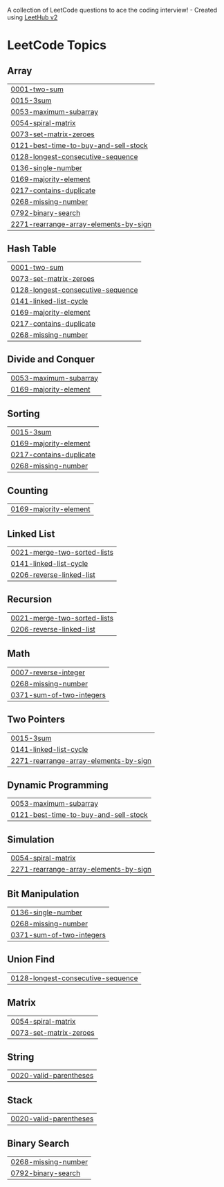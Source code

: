 A collection of LeetCode questions to ace the coding interview! - Created using [LeetHub v2](https://github.com/arunbhardwaj/LeetHub-2.0)
<!---LeetCode Topics Start-->
# LeetCode Topics
## Array
|  |
| ------- |
| [0001-two-sum](https://github.com/ritikatiwariii/leetcode/tree/master/0001-two-sum) |
| [0015-3sum](https://github.com/ritikatiwariii/leetcode/tree/master/0015-3sum) |
| [0053-maximum-subarray](https://github.com/ritikatiwariii/leetcode/tree/master/0053-maximum-subarray) |
| [0054-spiral-matrix](https://github.com/ritikatiwariii/leetcode/tree/master/0054-spiral-matrix) |
| [0073-set-matrix-zeroes](https://github.com/ritikatiwariii/leetcode/tree/master/0073-set-matrix-zeroes) |
| [0121-best-time-to-buy-and-sell-stock](https://github.com/ritikatiwariii/leetcode/tree/master/0121-best-time-to-buy-and-sell-stock) |
| [0128-longest-consecutive-sequence](https://github.com/ritikatiwariii/leetcode/tree/master/0128-longest-consecutive-sequence) |
| [0136-single-number](https://github.com/ritikatiwariii/leetcode/tree/master/0136-single-number) |
| [0169-majority-element](https://github.com/ritikatiwariii/leetcode/tree/master/0169-majority-element) |
| [0217-contains-duplicate](https://github.com/ritikatiwariii/leetcode/tree/master/0217-contains-duplicate) |
| [0268-missing-number](https://github.com/ritikatiwariii/leetcode/tree/master/0268-missing-number) |
| [0792-binary-search](https://github.com/ritikatiwariii/leetcode/tree/master/0792-binary-search) |
| [2271-rearrange-array-elements-by-sign](https://github.com/ritikatiwariii/leetcode/tree/master/2271-rearrange-array-elements-by-sign) |
## Hash Table
|  |
| ------- |
| [0001-two-sum](https://github.com/ritikatiwariii/leetcode/tree/master/0001-two-sum) |
| [0073-set-matrix-zeroes](https://github.com/ritikatiwariii/leetcode/tree/master/0073-set-matrix-zeroes) |
| [0128-longest-consecutive-sequence](https://github.com/ritikatiwariii/leetcode/tree/master/0128-longest-consecutive-sequence) |
| [0141-linked-list-cycle](https://github.com/ritikatiwariii/leetcode/tree/master/0141-linked-list-cycle) |
| [0169-majority-element](https://github.com/ritikatiwariii/leetcode/tree/master/0169-majority-element) |
| [0217-contains-duplicate](https://github.com/ritikatiwariii/leetcode/tree/master/0217-contains-duplicate) |
| [0268-missing-number](https://github.com/ritikatiwariii/leetcode/tree/master/0268-missing-number) |
## Divide and Conquer
|  |
| ------- |
| [0053-maximum-subarray](https://github.com/ritikatiwariii/leetcode/tree/master/0053-maximum-subarray) |
| [0169-majority-element](https://github.com/ritikatiwariii/leetcode/tree/master/0169-majority-element) |
## Sorting
|  |
| ------- |
| [0015-3sum](https://github.com/ritikatiwariii/leetcode/tree/master/0015-3sum) |
| [0169-majority-element](https://github.com/ritikatiwariii/leetcode/tree/master/0169-majority-element) |
| [0217-contains-duplicate](https://github.com/ritikatiwariii/leetcode/tree/master/0217-contains-duplicate) |
| [0268-missing-number](https://github.com/ritikatiwariii/leetcode/tree/master/0268-missing-number) |
## Counting
|  |
| ------- |
| [0169-majority-element](https://github.com/ritikatiwariii/leetcode/tree/master/0169-majority-element) |
## Linked List
|  |
| ------- |
| [0021-merge-two-sorted-lists](https://github.com/ritikatiwariii/leetcode/tree/master/0021-merge-two-sorted-lists) |
| [0141-linked-list-cycle](https://github.com/ritikatiwariii/leetcode/tree/master/0141-linked-list-cycle) |
| [0206-reverse-linked-list](https://github.com/ritikatiwariii/leetcode/tree/master/0206-reverse-linked-list) |
## Recursion
|  |
| ------- |
| [0021-merge-two-sorted-lists](https://github.com/ritikatiwariii/leetcode/tree/master/0021-merge-two-sorted-lists) |
| [0206-reverse-linked-list](https://github.com/ritikatiwariii/leetcode/tree/master/0206-reverse-linked-list) |
## Math
|  |
| ------- |
| [0007-reverse-integer](https://github.com/ritikatiwariii/leetcode/tree/master/0007-reverse-integer) |
| [0268-missing-number](https://github.com/ritikatiwariii/leetcode/tree/master/0268-missing-number) |
| [0371-sum-of-two-integers](https://github.com/ritikatiwariii/leetcode/tree/master/0371-sum-of-two-integers) |
## Two Pointers
|  |
| ------- |
| [0015-3sum](https://github.com/ritikatiwariii/leetcode/tree/master/0015-3sum) |
| [0141-linked-list-cycle](https://github.com/ritikatiwariii/leetcode/tree/master/0141-linked-list-cycle) |
| [2271-rearrange-array-elements-by-sign](https://github.com/ritikatiwariii/leetcode/tree/master/2271-rearrange-array-elements-by-sign) |
## Dynamic Programming
|  |
| ------- |
| [0053-maximum-subarray](https://github.com/ritikatiwariii/leetcode/tree/master/0053-maximum-subarray) |
| [0121-best-time-to-buy-and-sell-stock](https://github.com/ritikatiwariii/leetcode/tree/master/0121-best-time-to-buy-and-sell-stock) |
## Simulation
|  |
| ------- |
| [0054-spiral-matrix](https://github.com/ritikatiwariii/leetcode/tree/master/0054-spiral-matrix) |
| [2271-rearrange-array-elements-by-sign](https://github.com/ritikatiwariii/leetcode/tree/master/2271-rearrange-array-elements-by-sign) |
## Bit Manipulation
|  |
| ------- |
| [0136-single-number](https://github.com/ritikatiwariii/leetcode/tree/master/0136-single-number) |
| [0268-missing-number](https://github.com/ritikatiwariii/leetcode/tree/master/0268-missing-number) |
| [0371-sum-of-two-integers](https://github.com/ritikatiwariii/leetcode/tree/master/0371-sum-of-two-integers) |
## Union Find
|  |
| ------- |
| [0128-longest-consecutive-sequence](https://github.com/ritikatiwariii/leetcode/tree/master/0128-longest-consecutive-sequence) |
## Matrix
|  |
| ------- |
| [0054-spiral-matrix](https://github.com/ritikatiwariii/leetcode/tree/master/0054-spiral-matrix) |
| [0073-set-matrix-zeroes](https://github.com/ritikatiwariii/leetcode/tree/master/0073-set-matrix-zeroes) |
## String
|  |
| ------- |
| [0020-valid-parentheses](https://github.com/ritikatiwariii/leetcode/tree/master/0020-valid-parentheses) |
## Stack
|  |
| ------- |
| [0020-valid-parentheses](https://github.com/ritikatiwariii/leetcode/tree/master/0020-valid-parentheses) |
## Binary Search
|  |
| ------- |
| [0268-missing-number](https://github.com/ritikatiwariii/leetcode/tree/master/0268-missing-number) |
| [0792-binary-search](https://github.com/ritikatiwariii/leetcode/tree/master/0792-binary-search) |
<!---LeetCode Topics End-->
